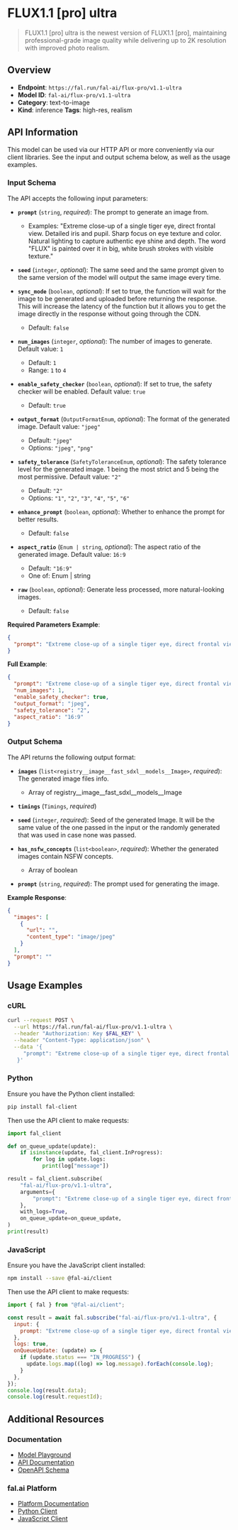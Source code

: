 # FLUX1.1 [pro] ultra

> FLUX1.1 [pro] ultra is the newest version of FLUX1.1 [pro], maintaining professional-grade image quality while delivering up to 2K resolution with improved photo realism.


## Overview

- **Endpoint**: `https://fal.run/fal-ai/flux-pro/v1.1-ultra`
- **Model ID**: `fal-ai/flux-pro/v1.1-ultra`
- **Category**: text-to-image
- **Kind**: inference
**Tags**: high-res, realism



## API Information

This model can be used via our HTTP API or more conveniently via our client libraries.
See the input and output schema below, as well as the usage examples.


### Input Schema

The API accepts the following input parameters:


- **`prompt`** (`string`, _required_):
  The prompt to generate an image from.
  - Examples: "Extreme close-up of a single tiger eye, direct frontal view. Detailed iris and pupil. Sharp focus on eye texture and color. Natural lighting to capture authentic eye shine and depth. The word \"FLUX\" is painted over it in big, white brush strokes with visible texture."

- **`seed`** (`integer`, _optional_):
  The same seed and the same prompt given to the same version of the model
  will output the same image every time.

- **`sync_mode`** (`boolean`, _optional_):
  If set to true, the function will wait for the image to be generated and uploaded
  before returning the response. This will increase the latency of the function but
  it allows you to get the image directly in the response without going through the CDN.
  - Default: `false`

- **`num_images`** (`integer`, _optional_):
  The number of images to generate. Default value: `1`
  - Default: `1`
  - Range: `1` to `4`

- **`enable_safety_checker`** (`boolean`, _optional_):
  If set to true, the safety checker will be enabled. Default value: `true`
  - Default: `true`

- **`output_format`** (`OutputFormatEnum`, _optional_):
  The format of the generated image. Default value: `"jpeg"`
  - Default: `"jpeg"`
  - Options: `"jpeg"`, `"png"`

- **`safety_tolerance`** (`SafetyToleranceEnum`, _optional_):
  The safety tolerance level for the generated image. 1 being the most strict and 5 being the most permissive. Default value: `"2"`
  - Default: `"2"`
  - Options: `"1"`, `"2"`, `"3"`, `"4"`, `"5"`, `"6"`

- **`enhance_prompt`** (`boolean`, _optional_):
  Whether to enhance the prompt for better results.
  - Default: `false`

- **`aspect_ratio`** (`Enum | string`, _optional_):
  The aspect ratio of the generated image. Default value: `16:9`
  - Default: `"16:9"`
  - One of: Enum | string

- **`raw`** (`boolean`, _optional_):
  Generate less processed, more natural-looking images.
  - Default: `false`



**Required Parameters Example**:

```json
{
  "prompt": "Extreme close-up of a single tiger eye, direct frontal view. Detailed iris and pupil. Sharp focus on eye texture and color. Natural lighting to capture authentic eye shine and depth. The word \"FLUX\" is painted over it in big, white brush strokes with visible texture."
}
```

**Full Example**:

```json
{
  "prompt": "Extreme close-up of a single tiger eye, direct frontal view. Detailed iris and pupil. Sharp focus on eye texture and color. Natural lighting to capture authentic eye shine and depth. The word \"FLUX\" is painted over it in big, white brush strokes with visible texture.",
  "num_images": 1,
  "enable_safety_checker": true,
  "output_format": "jpeg",
  "safety_tolerance": "2",
  "aspect_ratio": "16:9"
}
```


### Output Schema

The API returns the following output format:

- **`images`** (`list<registry__image__fast_sdxl__models__Image>`, _required_):
  The generated image files info.
  - Array of registry__image__fast_sdxl__models__Image

- **`timings`** (`Timings`, _required_)

- **`seed`** (`integer`, _required_):
  Seed of the generated Image. It will be the same value of the one passed in the
  input or the randomly generated that was used in case none was passed.

- **`has_nsfw_concepts`** (`list<boolean>`, _required_):
  Whether the generated images contain NSFW concepts.
  - Array of boolean

- **`prompt`** (`string`, _required_):
  The prompt used for generating the image.



**Example Response**:

```json
{
  "images": [
    {
      "url": "",
      "content_type": "image/jpeg"
    }
  ],
  "prompt": ""
}
```


## Usage Examples

### cURL

```bash
curl --request POST \
  --url https://fal.run/fal-ai/flux-pro/v1.1-ultra \
  --header "Authorization: Key $FAL_KEY" \
  --header "Content-Type: application/json" \
  --data '{
     "prompt": "Extreme close-up of a single tiger eye, direct frontal view. Detailed iris and pupil. Sharp focus on eye texture and color. Natural lighting to capture authentic eye shine and depth. The word \"FLUX\" is painted over it in big, white brush strokes with visible texture."
   }'
```

### Python

Ensure you have the Python client installed:

```bash
pip install fal-client
```

Then use the API client to make requests:

```python
import fal_client

def on_queue_update(update):
    if isinstance(update, fal_client.InProgress):
        for log in update.logs:
           print(log["message"])

result = fal_client.subscribe(
    "fal-ai/flux-pro/v1.1-ultra",
    arguments={
        "prompt": "Extreme close-up of a single tiger eye, direct frontal view. Detailed iris and pupil. Sharp focus on eye texture and color. Natural lighting to capture authentic eye shine and depth. The word \"FLUX\" is painted over it in big, white brush strokes with visible texture."
    },
    with_logs=True,
    on_queue_update=on_queue_update,
)
print(result)
```

### JavaScript

Ensure you have the JavaScript client installed:

```bash
npm install --save @fal-ai/client
```

Then use the API client to make requests:

```javascript
import { fal } from "@fal-ai/client";

const result = await fal.subscribe("fal-ai/flux-pro/v1.1-ultra", {
  input: {
    prompt: "Extreme close-up of a single tiger eye, direct frontal view. Detailed iris and pupil. Sharp focus on eye texture and color. Natural lighting to capture authentic eye shine and depth. The word \"FLUX\" is painted over it in big, white brush strokes with visible texture."
  },
  logs: true,
  onQueueUpdate: (update) => {
    if (update.status === "IN_PROGRESS") {
      update.logs.map((log) => log.message).forEach(console.log);
    }
  },
});
console.log(result.data);
console.log(result.requestId);
```


## Additional Resources

### Documentation

- [Model Playground](https://fal.ai/models/fal-ai/flux-pro/v1.1-ultra)
- [API Documentation](https://fal.ai/models/fal-ai/flux-pro/v1.1-ultra/api)
- [OpenAPI Schema](https://fal.ai/api/openapi/queue/openapi.json?endpoint_id=fal-ai/flux-pro/v1.1-ultra)

### fal.ai Platform

- [Platform Documentation](https://docs.fal.ai)
- [Python Client](https://docs.fal.ai/clients/python)
- [JavaScript Client](https://docs.fal.ai/clients/javascript)
